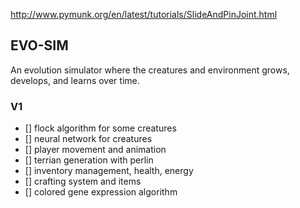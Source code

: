 http://www.pymunk.org/en/latest/tutorials/SlideAndPinJoint.html

## EVO-SIM

An evolution simulator where the creatures and environment grows, develops, and learns
over time.

### V1

- [] flock algorithm for some creatures
- [] neural network for creatures
- [] player movement and animation
- [] terrian generation with perlin
- [] inventory management, health, energy
- [] crafting system and items
- [] colored gene expression algorithm
